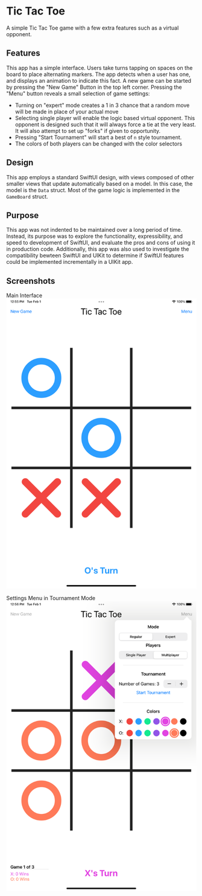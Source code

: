 # Tic Tac Toe

A simple Tic Tac Toe game with a few extra features such as a virtual opponent.

## Features

This app has a simple interface. Users take turns tapping on spaces on the board to place alternating markers. The app detects when a user has one, and displays an animation to indicate this fact. A new game can be started by pressing the "New Game" Button in the top left corner. Pressing the "Menu" button reveals a small selection of game settings:

* Turning on "expert" mode creates a 1 in 3 chance that a random move will be made in place of your actual move
* Selecting single player will enable the logic based virtual opponent. This opponent is designed such that it will always force a tie at the very least. It will also attempt to set up "forks" if given to opportunity.
* Pressing "Start Tournament" will start a best of `n` style tournament.
* The colors of both players can be changed with the color selectors

## Design
This app employs a standard SwiftUI design, with views composed of other smaller views that update automatically based on a model. In this case, the model is the `Data` struct. Most of the game logic is implemented in the `GameBoard` struct.

## Purpose

This app was not indented to be maintained over a long period of time. Instead, its purpose was to explore the functionality, expressibility, and speed to development of SwiftUI, and evaluate the pros and cons of using it in production code. Additionally, this app was also used to investigate the compatibility bewteen SwiftUI and UIKit to determine if SwiftUI features could be implemented incrementally in a UIKit app.

## Screenshots
Main Interface
![](Screenshots/Screenshot1.png?raw=true "Main Interface")

Settings Menu in Tournament Mode
![](Screenshots/Screenshot2.png?raw=true "Settings Menu in Tournament Mode")
